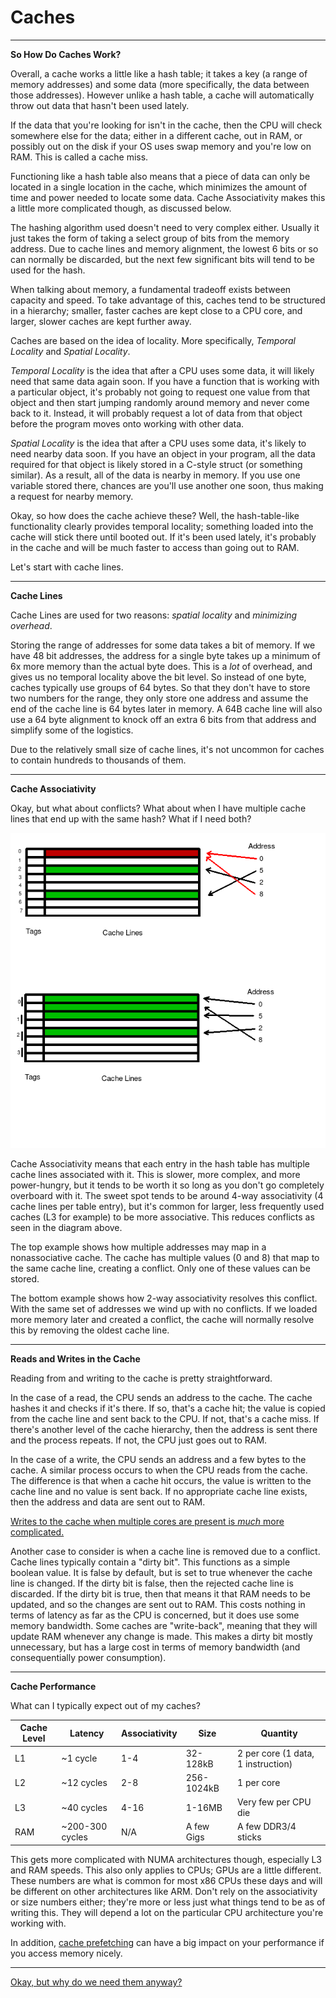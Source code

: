 # Caches

---

**So How Do Caches Work?**

Overall, a cache works a little like a hash table; it takes a key (a range of memory addresses) and some data (more specifically, the data between those addresses). However unlike a hash table, a cache will automatically throw out data that hasn't been used lately.

If the data that you're looking for isn't in the cache, then the CPU will check somewhere else for the data; either in a different cache, out in RAM, or possibly out on the disk if your OS uses swap memory and you're low on RAM. This is called a cache miss.

Functioning like a hash table also means that a piece of data can only be located in a single location in the cache, which minimizes the amount of time and power needed to locate some data. Cache Associativity makes this a little more complicated though, as discussed below.

The hashing algorithm used doesn't need to very complex either. Usually it just takes the form of taking a select group of bits from the memory address. Due to cache lines and memory alignment, the lowest 6 bits or so can normally be discarded, but the next few significant bits will tend to be used for the hash.

When talking about memory, a fundamental tradeoff exists between capacity and speed. To take advantage of this, caches tend to be structured in a hierarchy; smaller, faster caches are kept close to a CPU core, and larger, slower caches are kept further away.

Caches are based on the idea of locality. More specifically, *Temporal Locality* and *Spatial Locality*.

*Temporal Locality* is the idea that after a CPU uses some data, it will likely need that same data again soon. If you have a function that is working with a particular object, it's probably not going to request one value from that object and then start jumping randomly around memory and never come back to it. Instead, it will probably request a lot of data from that object before the program moves onto working with other data.

*Spatial Locality* is the idea that after a CPU uses some data, it's likely to need nearby data soon. If you have an object in your program, all the data required for that object is likely stored in a C-style struct (or something similar). As a result, all of the data is nearby in memory. If you use one variable stored there, chances are you'll use another one soon, thus making a request for nearby memory.

Okay, so how does the cache achieve these? Well, the hash-table-like functionality clearly provides temporal locality; something loaded into the cache will stick there until booted out. If it's been used lately, it's probably in the cache and will be much faster to access than going out to RAM.

Let's start with cache lines.

---
**Cache Lines**

Cache Lines are used for two reasons: *spatial locality* and *minimizing overhead*.

Storing the range of addresses for some data takes a bit of memory. If we have 48 bit addresses, the address for a single byte takes up a minimum of 6x more memory than the actual byte does. This is a *lot* of overhead, and gives us no temporal locality above the bit level. So instead of one byte, caches typically use groups of 64 bytes. So that they don't have to store two numbers for the range, they only store one address and assume the end of the cache line is 64 bytes later in memory. A 64B cache line will also use a 64 byte alignment to knock off an extra 6 bits from that address and simplify some of the logistics.

Due to the relatively small size of cache lines, it's not uncommon for caches to contain hundreds to thousands of them.

---

**Cache Associativity**

Okay, but what about conflicts? What about when I have multiple cache lines that end up with the same hash? What if I need both?

![Cache Associativity](../../images/cacheassociativity.png)

Cache Associativity means that each entry in the hash table has multiple cache lines associated with it. This is slower, more complex, and more power-hungry, but it tends to be worth it so long as you don't go completely overboard with it. The sweet spot tends to be around 4-way associativity (4 cache lines per table entry), but it's common for larger, less frequently used caches (L3 for example) to be more associative. This reduces conflicts as seen in the diagram above.

The top example shows how multiple addresses may map in a nonassociative cache. The cache has multiple values (0 and 8) that map to the same cache line, creating a conflict. Only one of these values can be stored.

The bottom example shows how 2-way associativity resolves this conflict. With the same set of addresses we wind up with no conflicts. If we loaded more memory later and created a conflict, the cache will normally resolve this by removing the oldest cache line.

---

**Reads and Writes in the Cache**

Reading from and writing to the cache is pretty straightforward.

In the case of a read, the CPU sends an address to the cache. The cache hashes it and checks if it's there. If so, that's a cache hit; the value is copied from the cache line and sent back to the CPU. If not, that's a cache miss. If there's another level of the cache hierarchy, then the address is sent there and the process repeats. If not, the CPU just goes out to RAM.

In the case of a write, the CPU sends an address and a few bytes to the cache. A similar process occurs to when the CPU reads from the cache. The difference is that when a cache hit occurs, the value is written to the cache line and no value is sent back. If no appropriate cache line exists, then the address and data are sent out to RAM.

[Writes to the cache when multiple cores are present is *much* more complicated.]()

Another case to consider is when a cache line is removed due to a conflict. Cache lines typically contain a "dirty bit". This functions as a simple boolean value. It is false by default, but is set to true whenever the cache line is changed. If the dirty bit is false, then the rejected cache line is discarded. If the dirty bit is true, then that means it that RAM needs to be updated, and so the changes are sent out to RAM. This costs nothing in terms of latency as far as the CPU is concerned, but it does use some memory bandwidth. Some caches are "write-back", meaning that they will update RAM whenever any change is made. This makes a dirty bit mostly unnecessary, but has a large cost in terms of memory bandwidth (and consequentially power consumption).

---

**Cache Performance**

What can I typically expect out of my caches?

Cache Level | Latency | Associativity | Size | Quantity
------------|---------|---------------|------|---------
L1 | ~1 cycle | 1-4 | 32-128kB | 2 per core (1 data, 1 instruction)
L2 | ~12 cycles | 2-8 | 256-1024kB | 1 per core
L3 | ~40 cycles | 4-16 | 1-16MB | Very few per CPU die
RAM | ~200-300 cycles | N/A | A few Gigs | A few DDR3/4 sticks

This gets more complicated with NUMA architectures though, especially L3 and RAM speeds. This also only applies to CPUs; GPUs are a little different. These numbers are what is common for most x86 CPUs these days and will be different on other architectures like ARM. Don't rely on the associativity or size numbers either; they're more or less just what things tend to be as of writing this. They will depend a lot on the particular CPU architecture you're working with.

In addition, [cache prefetching](prefetch.md) can have a big impact on your performance if you access memory nicely.

---

[Okay, but why do we need them anyway?](whycaches.md)
